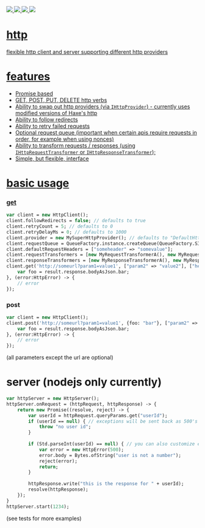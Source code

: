 <a href="https://github.com/core-haxe/http/actions/workflows/nodejs.yaml"><img src="https://github.com/core-haxe/http/actions/workflows/nodejs.yaml/badge.svg">
<a href="https://github.com/core-haxe/http/actions/workflows/hl.yaml"><img src="https://github.com/core-haxe/http/actions/workflows/hl.yaml/badge.svg">
<a href="https://github.com/core-haxe/http/actions/workflows/hxcpp.yaml"><img src="https://github.com/core-haxe/http/actions/workflows/hxcpp.yaml/badge.svg">
<a href="https://github.com/core-haxe/http/actions/workflows/neko.yaml"><img src="https://github.com/core-haxe/http/actions/workflows/neko.yaml/badge.svg">

# http
flexible http client and server supporting different http providers

# features
 - Promise based
 - GET, POST, PUT, DELETE http verbs
 - Ability to swap out http providers (via `IHttpProvider`) - currently uses modified versions of Haxe's http
 - Ability to follow redirects
 - Ability to retry failed requests
 - Optional request queue (important when certain apis require requests in order, for example when using nonces)
 - Ability to transform requests / responses (using `IHttpRequestTransformer` or `IHttpResponseTransformer`);
 - Simple, but flexible, interface
 
# basic usage

### get

```haxe
var client = new HttpClient();
client.followRedirects = false; // defaults to true
client.retryCount = 5; // defaults to 0
client.retryDelayMs = 0; // defaults to 1000
client.provider = new MySuperHttpProvider(); // defaults to "DefaultHttpProvider"
client.requestQueue = QueueFactory.instance.createQueue(QueueFactory.SIMPLE_QUEUE); // defaults to "NonQueue"
client.defaultRequestHeaders = ["someheader" => "somevalue"];
client.requestTransformers = [new MyRequestTransformerA(), new MyRequestTransformerB()];
client.responseTransformers = [new MyResponseTransformerA(), new MyResponseTransformerB()];
client.get('http://someurl?param1=value1', ["param2" => "value2"], ["header1" => "header value 1"]).then(result -> {
    var foo = result.response.bodyAsJson.bar;
}, (error:HttpError) -> {
    // error
});
```

### post

```haxe
var client = new HttpClient();
client.post('http://someurl?param1=value1', {foo: "bar"}, ["param2" => "value2"], ["header1" => "header value 1"]).then(result -> {
    var foo = result.response.bodyAsJson.bar;
}, (error:HttpError) -> {
    // error
});
```
(all parameters except the url are optional)

# server (nodejs only currently)
```haxe
var httpServer = new HttpServer();
httpServer.onRequest = (httpRequest, httpResponse) -> {
    return new Promise((resolve, reject) -> {
        var userId = httpRequest.queryParams.get("userId");
        if (userId == null) { // exceptions will be sent back as 500's
            throw "no user id";
        }
        
        if (Std.parseInt(userId) == null) { // you can also customize errors by using HttpError
            var error = new HttpError(500);
            error.body = Bytes.ofString("user is not a number");
            reject(error);
            return;
        }
        
        httpResponse.write("this is the response for " + userId);
        resolve(httpResponse);
    });
}
httpServer.start(1234);
```
(see tests for more examples)
